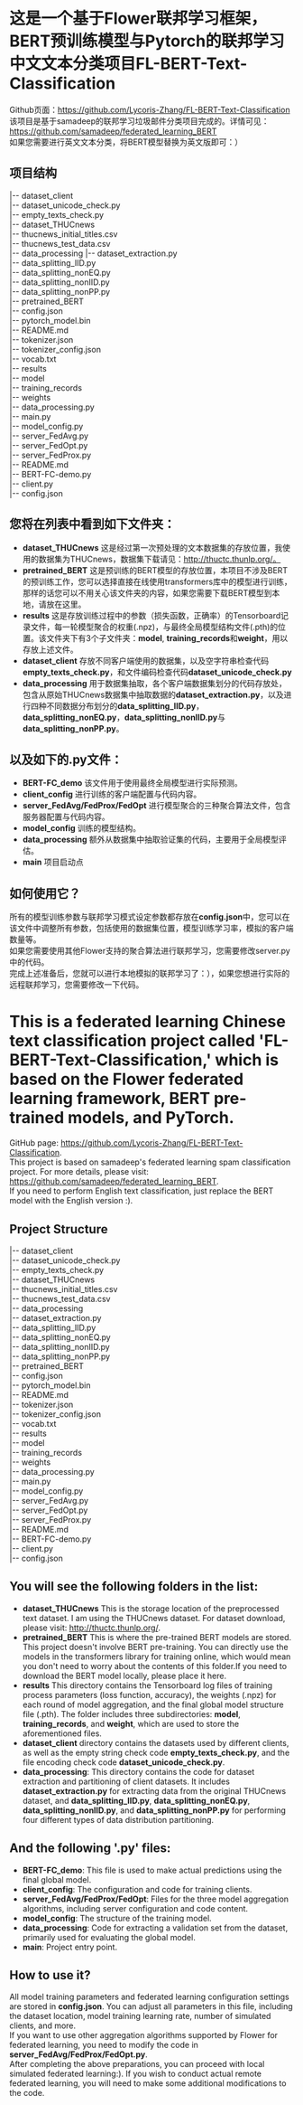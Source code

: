# 这是一个基于Flower联邦学习框架，BERT预训练模型与Pytorch的联邦学习中文文本分类项目FL-BERT-Text-Classification
Github页面：https://github.com/Lycoris-Zhang/FL-BERT-Text-Classification  
该项目是基于samadeep的联邦学习垃圾邮件分类项目完成的。详情可见：https://github.com/samadeep/federated_learning_BERT  
如果您需要进行英文文本分类，将BERT模型替换为英文版即可：）  
## 项目结构
|-- dataset_client  
    |-- dataset_unicode_check.py  
    |-- empty_texts_check.py  
|-- dataset_THUCnews  
    |-- thucnews_initial_titles.csv  
    |-- thucnews_test_data.csv  
|-- data_processing
    |-- dataset_extraction.py  
    |-- data_splitting_IID.py  
    |-- data_splitting_nonEQ.py  
    |-- data_splitting_nonIID.py  
    |-- data_splitting_nonPP.py  
|-- pretrained_BERT  
    |-- config.json  
    |-- pytorch_model.bin  
    |-- README.md  
    |-- tokenizer.json  
    |-- tokenizer_config.json  
    |-- vocab.txt  
|-- results  
    |-- model  
    |-- training_records  
    |-- weights  
|-- data_processing.py  
|-- main.py  
|-- model_config.py  
|-- server_FedAvg.py  
|-- server_FedOpt.py  
|-- server_FedProx.py  
|-- README.md  
|-- BERT-FC-demo.py  
|-- client.py  
|-- config.json  

## 您将在列表中看到如下文件夹：
- **dataset_THUCnews** 这是经过第一次预处理的文本数据集的存放位置，我使用的数据集为THUCnews，数据集下载请见：http://thuctc.thunlp.org/。
- **pretrained_BERT** 这是预训练的BERT模型的存放位置，本项目不涉及BERT的预训练工作，您可以选择直接在线使用transformers库中的模型进行训练，那样的话您可以不用关心该文件夹的内容，如果您需要下载BERT模型到本地，请放在这里。
- **results** 这是存放训练过程中的参数（损失函数，正确率）的Tensorboard记录文件，每一轮模型聚合的权重(.npz)，与最终全局模型结构文件(.pth)的位置。该文件夹下有3个子文件夹：**model**, **training_records**和**weight**，用以存放上述文件。
- **dataset_client** 存放不同客户端使用的数据集，以及空字符串检查代码**empty_texts_check.py**，和文件编码检查代码**dataset_unicode_check.py**
- **data_processing** 用于数据集抽取，各个客户端数据集划分的代码存放处，包含从原始THUCnews数据集中抽取数据的**dataset_extraction.py**，以及进行四种不同数据分布划分的**data_splitting_IID.py**，**data_splitting_nonEQ.py**，**data_splitting_nonIID.py**与**data_splitting_nonPP.py**。

## 以及如下的.py文件：
- **BERT-FC_demo** 该文件用于使用最终全局模型进行实际预测。
- **client_config** 进行训练的客户端配置与代码内容。
- **server_FedAvg/FedProx/FedOpt** 进行模型聚合的三种聚合算法文件，包含服务器配置与代码内容。
- **model_config** 训练的模型结构。
- **data_processing** 额外从数据集中抽取验证集的代码，主要用于全局模型评估。
- **main** 项目启动点

## 如何使用它？
所有的模型训练参数与联邦学习模式设定参数都存放在**config.json**中，您可以在该文件中调整所有参数，包括使用的数据集位置，模型训练学习率，模拟的客户端数量等。  
如果您需要使用其他Flower支持的聚合算法进行联邦学习，您需要修改server.py中的代码。  
完成上述准备后，您就可以进行本地模拟的联邦学习了：），如果您想进行实际的远程联邦学习，您需要修改一下代码。  

# This is a federated learning Chinese text classification project called 'FL-BERT-Text-Classification,' which is based on the Flower federated learning framework, BERT pre-trained models, and PyTorch.
GitHub page: https://github.com/Lycoris-Zhang/FL-BERT-Text-Classification.   
This project is based on samadeep's federated learning spam classification project. For more details, please visit: https://github.com/samadeep/federated_learning_BERT.  
If you need to perform English text classification, just replace the BERT model with the English version :).  

## Project Structure
|-- dataset_client  
    |-- dataset_unicode_check.py  
    |-- empty_texts_check.py  
|-- dataset_THUCnews  
    |-- thucnews_initial_titles.csv  
    |-- thucnews_test_data.csv  
|-- data_processing  
    |-- dataset_extraction.py  
    |-- data_splitting_IID.py  
    |-- data_splitting_nonEQ.py  
    |-- data_splitting_nonIID.py  
    |-- data_splitting_nonPP.py  
|-- pretrained_BERT  
    |-- config.json  
    |-- pytorch_model.bin  
    |-- README.md  
    |-- tokenizer.json  
    |-- tokenizer_config.json  
    |-- vocab.txt  
|-- results  
    |-- model  
    |-- training_records  
    |-- weights  
|-- data_processing.py  
|-- main.py  
|-- model_config.py  
|-- server_FedAvg.py  
|-- server_FedOpt.py  
|-- server_FedProx.py  
|-- README.md  
|-- BERT-FC-demo.py  
|-- client.py  
|-- config.json  

## You will see the following folders in the list:
- **dataset_THUCnews** This is the storage location of the preprocessed text dataset. I am using the THUCnews dataset. For dataset download, please visit: http://thuctc.thunlp.org/.
- **pretrained_BERT** This is where the pre-trained BERT models are stored. This project doesn't involve BERT pre-training. You can directly use the models in the transformers library for training online, which would mean you don't need to worry about the contents of this folder.If you need to download the BERT model locally, please place it here.
- **results** This directory contains the Tensorboard log files of training process parameters (loss function, accuracy), the weights (.npz) for each round of model aggregation, and the final global model structure file (.pth). The folder includes three subdirectories: **model**, **training_records**, and **weight**, which are used to store the aforementioned files.
- **dataset_client** directory contains the datasets used by different clients, as well as the empty string check code **empty_texts_check.py**, and the file encoding check code **dataset_unicode_check.py**.
- **data_processing**: This directory contains the code for dataset extraction and partitioning of client datasets. It includes **dataset_extraction.py** for extracting data from the original THUCnews dataset, and **data_splitting_IID.py**, **data_splitting_nonEQ.py**, **data_splitting_nonIID.py**, and **data_splitting_nonPP.py** for performing four different types of data distribution partitioning.

## And the following '.py' files:
- **BERT-FC_demo**: This file is used to make actual predictions using the final global model.
- **client_config**: The configuration and code for training clients.
- **server_FedAvg/FedProx/FedOpt**: Files for the three model aggregation algorithms, including server configuration and code content.
- **model_config**: The structure of the training model.
- **data_processing**: Code for extracting a validation set from the dataset, primarily used for evaluating the global model.
- **main**: Project entry point.
 
## How to use it?
All model training parameters and federated learning configuration settings are stored in **config.json**. You can adjust all parameters in this file, including the dataset location, model training learning rate, number of simulated clients, and more.  
If you want to use other aggregation algorithms supported by Flower for federated learning, you need to modify the code in **server_FedAvg/FedProx/FedOpt.py**.  
After completing the above preparations, you can proceed with local simulated federated learning:). If you wish to conduct actual remote federated learning, you will need to make some additional modifications to the code.  
